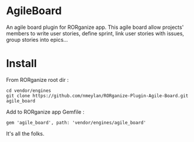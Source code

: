 # AgileBoard
An agile board plugin for RORganize app.
This agile board allow projects' members to write user stories, define sprint, link user stories with issues, group stories into epics...

# Install

From RORganize root dir :

    cd vendor/engines
    git clone https://github.com/nmeylan/RORganize-Plugin-Agile-Board.git agile_board

Add to RORganize app Gemfile :
    
    gem 'agile_board', path: 'vendor/engines/agile_board'
    
It's all the folks.
